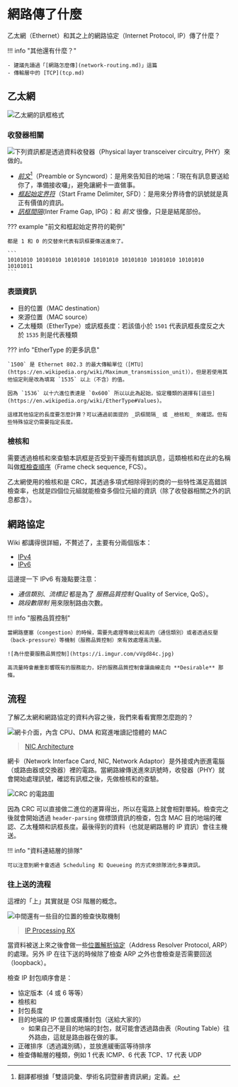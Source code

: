 # 網路傳了什麼

乙太網（Ethernet）和其之上的網路協定（Internet Protocol, IP）傳了什麼？

!!! info "其他還有什麼？"

    - 建議先讀過「[網路怎麼傳](network-routing.md)」這篇
    - 傳輸層中的 [TCP](tcp.md)

## 乙太網

![乙太網的訊框格式](https://i.imgur.com/jAyEtKR.png)

### 收發器相關

![下列資訊都是透過資料收發器（Physical layer transceiver circuitry, PHY）來做的。](https://res.cloudinary.com/rsc/image/upload/b_rgb:FFFFFF,c_pad,dpr_2.0,f_auto,h_300,q_auto,w_600/c_pad,h_300,w_600/F7092227-01)

- [_前文_](https://terms.naer.edu.tw/detail/17545904/)[^1]（Preamble or Syncword）：是用來告知目的地端：「現在有訊息要送給你了，準備接收囉」，避免讓網卡一直做事。
- [_框起始定界符_](https://terms.naer.edu.tw/detail/17499940/)（Start Frame Delimiter, SFD）：是用來分界待會的訊號就是真正有價值的資訊。
- [_訊框間隔_](https://terms.naer.edu.tw/detail/17562349/)(Inter Frame Gap, IPG)：和 _前文_ 很像，只是是結尾部份。

??? example "前文和框起始定界符的範例"

    都是 1 和 0 的交替來代表有訊框要傳送進來了。

    ```
    10101010 10101010 10101010 10101010 10101010 10101010 10101010 10101011
    ```

### 表頭資訊

- 目的位置（MAC destination）
- 來源位置（MAC source）
- 乙太種類（EtherType）或訊框長度：若該值小於 `1501` 代表訊框長度反之大於 `1535` 則是代表種類

??? info "EtherType 的更多訊息"

    `1500` 是 Ethernet 802.3 的最大傳輸單位（[MTU](https://en.wikipedia.org/wiki/Maximum_transmission_unit)），但是若使用其他協定則是改為填寫 `1535` 以上（不含）的值。

    因為 `1536` 以十六進位表達是 `0x600` 所以以此為起始，協定種類的選擇有[這些](https://en.wikipedia.org/wiki/EtherType#Values)。

    這樣其他協定的長度要怎麼計算？可以通過前面提的 _訊框間隔_ 或 _檢核和_ 來確認。但有些特殊協定仍需要指定長度。

### 檢核和

需要透過檢核和來查驗本訊框是否受到干擾而有錯誤訊息，這類檢核和在此的名稱叫做[框檢查順序](https://terms.naer.edu.tw/detail/17499850/)（Frame check sequence, FCS）。

乙太網使用的檢核和是 CRC，其透過多項式相除得到的商的一些特性滿足高錯誤檢查率，也就是四個位元組就能檢查多個位元組的資訊（除了收發器相關之外的訊息都含）。

[^1]: 翻譯都根據「雙語詞彙、學術名詞暨辭書資訊網」定義。

## 網路協定

Wiki 都講得很詳細，不贅述了，主要有分兩個版本：

- [IPv4](https://zh.wikipedia.org/wiki/IPv4#报文结构)
- [IPv6](https://zh.wikipedia.org/wiki/IPv6#IPv6封包)

這邊提一下 IPv6 有幾點要注意：

- _通信類別_、_流標記_ 都是為了 _服務品質控制_ Quality of Service, QoS）。
- _跳段數限制_ 用來限制路由次數。

!!! info "服務品質控制"

    當網路壅塞（congestion）的時候，需要先處理等級比較高的（通信類別）或者透過反壓（back-pressure）等機制（服務品質控制）來有效處理高流量。

    ![為什麼要服務品質控制](https://i.imgur.com/vVgd84c.jpg)

    高流量時會嚴重影響既有的服務能力，好的服務品質控制會讓曲線走向 **Desirable** 那條。

## 流程

了解乙太網和網路協定的資料內容之後，我們來看看實際怎麼跑的？

![網卡介面，內含 CPU、DMA 和寫進唯讀記憶體的 MAC](https://d3i71xaburhd42.cloudfront.net/d3ae634201838c02aee6be7e01d0f4a3f32f439c/2-Figure1-1.png)

> [NIC Architecture](https://www.semanticscholar.org/paper/A-network-interface-card-architecture-for-I%2FO-in-Rauchfuss-Wild/d3ae634201838c02aee6be7e01d0f4a3f32f439c)

網卡（Network Interface Card, NIC, Network Adaptor）是外接或內嵌進電腦（或路由器或交換器）裡的電路。當網路線傳送進來訊號時，收發器（PHY）就會開始處理訊號，確認有訊框之後，先做檢核和的查驗。

![CRC 的電路圖](https://upload.wikimedia.org/wikipedia/commons/f/fd/Crc_shift_register_1.svg)

因為 CRC 可以直接做二進位的運算得出，所以在電路上就會相對單純。檢查完之後就會開始透過 `header-parsing` 做標頭資訊的檢查，包含 MAC 目的地端的確認、乙太種類和訊框長度。最後得到的資料（也就是網路層的 IP 資訊）會往主機送。

!!! info "資料連結層的排隊"

    可以注意到網卡會透過 Scheduling 和 Queueing 的方式來排隊消化多筆資訊。

### 往上送的流程

這裡的「上」其實就是 OSI 階層的概念。

![中間還有一些目的位置的檢查快取機制](https://i.imgur.com/wkZwXfB.gif)

> [IP Processing RX](https://www.erg.abdn.ac.uk/users/gorry/course/inet-pages/ip-processing-rx.html)

當資料被送上來之後會做一些[位置解析協定](https://terms.naer.edu.tw/detail/17555416/)（Address Resolver Protocol, ARP）的處理。另外 IP 在往下送的時候除了檢查 ARP 之外也會檢查是否需要回送（loopback）。

檢查 IP 封包順序會是：

- 協定版本（4 或 6 等等）
- 檢核和
- 封包長度
- 目的地端的 IP 位置或廣播封包（送給大家的）
  - 如果自己不是目的地端的封包，就可能會透過路由表（Routing Table）往外路由，這就是路由器在做的事。
- 正確排序（透過識別碼），並放進緩衝區等待排序
- 檢查傳輸層的種類，例如 1 代表 ICMP、6 代表 TCP、17 代表 UDP
